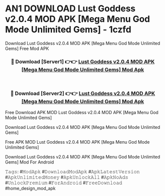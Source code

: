 # AN1 DOWNLOAD Lust Goddess v2.0.4 MOD APK [Mega Menu God Mode Unlimited Gems] - 1czfd
Download Lust Goddess v2.0.4 MOD APK [Mega Menu God Mode Unlimited Gems] Free Mod APK

<div align="center">
<h3>🔴 Download [Server1] 👉👉 <a href="https://apk-comot.site?title=Lust_Goddess_v2.0.4_MOD_APK_[Mega_Menu_God_Mode_Unlimited_Gems]">Lust Goddess v2.0.4 MOD APK [Mega Menu God Mode Unlimited Gems] Mod Apk</a></h3><br>

<h3>🔴 Download [Server2] 👉👉 <a href="https://apk-comot.site?title=Lust_Goddess_v2.0.4_MOD_APK_[Mega_Menu_God_Mode_Unlimited_Gems]">Lust Goddess v2.0.4 MOD APK [Mega Menu God Mode Unlimited Gems] Mod Apk</a></h3>
</div>


Free Download APK MOD Lust Goddess v2.0.4 MOD APK [Mega Menu God Mode Unlimited Gems]

Download Lust Goddess v2.0.4 MOD APK [Mega Menu God Mode Unlimited Gems] 

Free APK MOD Lust Goddess v2.0.4 MOD APK [Mega Menu God Mode Unlimited Gems] 

Download Lust Goddess v2.0.4 MOD APK [Mega Menu God Mode Unlimited Gems] Mod For Android

𝚃𝚊𝚐𝚜: #𝙼𝚘𝚍𝙰𝚙𝚔 #𝙳𝚘𝚠𝚗𝚕𝚘𝚊𝚍𝙼𝚘𝚍𝙰𝚙𝚔 #𝙰𝚙𝚔𝙻𝚊𝚝𝚎𝚜𝚝𝚅𝚎𝚛𝚜𝚒𝚘𝚗 #𝙰𝚙𝚔𝚄𝚗𝚕𝚒𝚖𝚒𝚝𝚎𝚍𝙼𝚘𝚗𝚎𝚢 #𝙰𝚙𝚔𝚄𝚗𝚕𝚘𝚌𝚔𝙰𝚕𝚕 #𝙰𝚙𝚔𝙽𝚘𝙰𝚍𝚜 #𝚄𝚗𝚕𝚘𝚌𝚔𝙿𝚛𝚎𝚖𝚒𝚞𝚖 #𝙵𝚘𝚛𝙰𝚗𝚍𝚛𝚘𝚒𝚍 #𝙵𝚛𝚎𝚎𝙳𝚘𝚠𝚗𝚕𝚘𝚊𝚍 #home_design_mod_apk